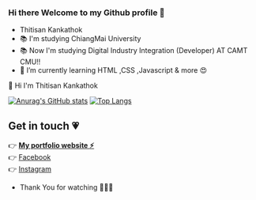 
### Hi there Welcome to my Github profile 👋
- Thitisan Kankathok
- :books: I'm studying ChiangMai University
- :books: Now I'm studying Digital Industry Integration (Developer) AT CAMT CMU!!
- 🌱 I’m currently learning HTML ,CSS ,Javascript & more 😍

:raising_hand: Hi I'm Thitisan Kankathok


[![Anurag's GitHub stats](https://github-readme-stats.vercel.app/api?username=noontts)](https://github.com/anuraghazra/github-readme-stats)
[![Top Langs](https://github-readme-stats.vercel.app/api/top-langs/?username=noontts&layout=compact)](https://github.com/anuraghazra/github-readme-stats) 
## Get in touch :heartpulse:
:point_right: **[My portfolio website :zap:](https://noontts.github.io/)**<br>
:point_right: [Facebook](https://www.facebook.com/profile.php?id=100003297360023)<br>
:point_right: [Instagram](https://www.instagram.com/stt.enenon_/)<br>
- Thank You for watching :muscle::muscle::muscle:
<!--
**noontts/noontts** is a ✨ _special_ ✨ repository because its `README.md` (this file) appears on your GitHub profile.

Here are some ideas to get you started:

- 🔭 I’m currently working on ...
- 🌱 I’m currently learning ...
- 👯 I’m looking to collaborate on ...
- 🤔 I’m looking for help with ...
- 💬 Ask me about ...
- 😄 Pronouns: ...
- ⚡ Fun fact: ...
-->
